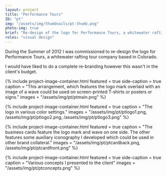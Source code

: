 ```yaml
---
layout: project
title: "Performance Tours"
ID: "pt"
img: "/assets/img/thumbnails/pt-thumb.png"
photo-img: true
brief: "Re-design of the logo for Performance Tours, a whitewater rafting tour company based in Colorado."
roles: "visual design"
---
```


During the Summer of 2012 I was commissioned to re-design the logo for Performance Tours, a whitewater rafting tour company based in Colorado.

I would have liked to do a complete re-branding however this wasn't in the client's budget.

{%
	include project-image-container.html
	featured = true
	side-caption = true
	caption = "This arrangement, which features the logo mark overlaid with an image of a wave could be used on screen-printed T-shirts or posters or signs."
	images = "/assets/img/pt/ptmain.png"
%}

{%
	include project-image-container.html
	featured = true
	caption = "The logo in various color settings."
	images = "/assets/img/pt/ptlogo1.png, /assets/img/pt/ptlogo2.png, /assets/img/pt/ptlogo3.png"
%}

{%
	include project-image-container.html
	featured = true
	caption = "The business cards feature the logo mark and wave on one side. The other features some auxiliary iconography I developed which could be used in other brand collateral."
	images = "/assets/img/pt/ptcardback.png, /assets/img/pt/ptcardfront.png"
%}

{%
	include project-image-container.html
	featured = true
	side-caption = true
	caption = "Various concepts I presented to the client"
	images = "/assets/img/pt/ptconcepts.png"
%}